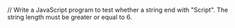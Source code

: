 // Write a JavaScript program to test whether a string end with "Script". The string length must be greater or equal to 6.
